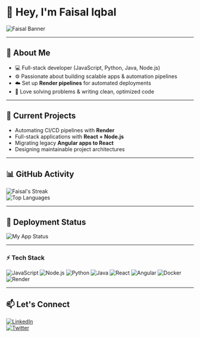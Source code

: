 # 👋 Hey, I'm Faisal Iqbal  

![Faisal Banner](https://media.giphy.com/media/3o7aD2saalBwwftBIY/giphy.gif)

---

## 🚀 About Me
- 💻 Full-stack developer (JavaScript, Python, Java, Node.js)  
- ⚙️ Passionate about building scalable apps & automation pipelines  
- ☁️ Set up **Render pipelines** for automated deployments  
- 🔧 Love solving problems & writing clean, optimized code  

---

## 🔭 Current Projects
- Automating CI/CD pipelines with **Render**  
- Full-stack applications with **React + Node.js**  
- Migrating legacy **Angular apps to React**  
- Designing maintainable project architectures  

---

## 📊 GitHub Activity
![Faisal's Streak](https://github-readme-streak-stats.herokuapp.com/?user=iqbalf203&theme=radical)  
![Top Languages](https://github-readme-stats.vercel.app/api/top-langs/?username=iqbalf203&layout=compact&theme=radical)  

---

## 🚀 Deployment Status
![My App Status](https://api.render.com/v1/badges/srv-d2ks3vbipnbc73fha7kg/service/city-admin/status)  

---

### ⚡ Tech Stack
![JavaScript](https://img.shields.io/badge/JavaScript-F7DF1E?logo=javascript&logoColor=black) 
![Node.js](https://img.shields.io/badge/Node.js-339933?logo=node.js&logoColor=white) 
![Python](https://img.shields.io/badge/Python-3776AB?logo=python&logoColor=white) 
![Java](https://img.shields.io/badge/Java-007396?logo=java&logoColor=white) 
![React](https://img.shields.io/badge/React-61DAFB?logo=react&logoColor=black) 
![Angular](https://img.shields.io/badge/Angular-DD0031?logo=angular&logoColor=white) 
![Docker](https://img.shields.io/badge/Docker-2496ED?logo=docker&logoColor=white) 
![Render](https://img.shields.io/badge/Render-000000?logo=render&logoColor=white)

---

## 📫 Let's Connect
[![LinkedIn](https://img.shields.io/badge/LinkedIn-Connect-blue?logo=linkedin)](https://www.linkedin.com/in/faisal-iqbal)  
[![Twitter](https://img.shields.io/badge/Twitter-Follow-blue?logo=twitter)](https://twitter.com/iqbalf203)  
